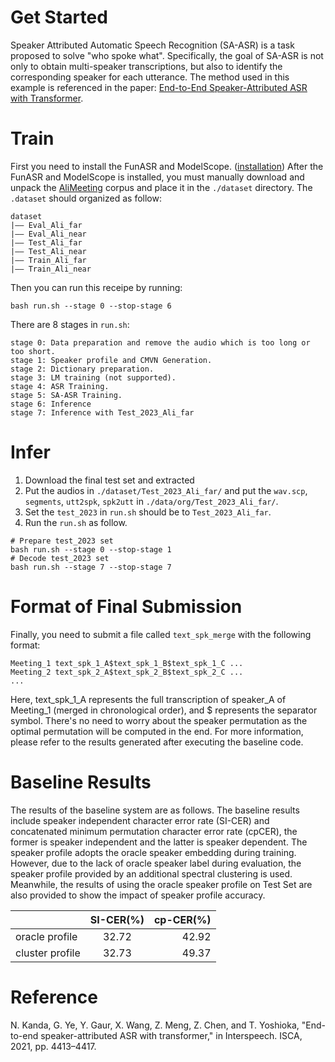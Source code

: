 # Get Started
Speaker Attributed Automatic Speech Recognition (SA-ASR) is a task proposed to solve "who spoke what". Specifically, the goal of SA-ASR is not only to obtain multi-speaker transcriptions, but also to identify the corresponding speaker for each utterance. The method used in this example is referenced in the paper: [End-to-End Speaker-Attributed ASR with Transformer](https://www.isca-speech.org/archive/pdfs/interspeech_2021/kanda21b_interspeech.pdf).  
# Train
First you need to install the FunASR and ModelScope. ([installation](https://github.com/alibaba-damo-academy/FunASR#installation))
After the FunASR and ModelScope is installed, you must manually download and unpack the [AliMeeting](http://www.openslr.org/119/) corpus and place it in the `./dataset` directory. The `.dataset` should organized as follow:
```shell
dataset
|—— Eval_Ali_far
|—— Eval_Ali_near
|—— Test_Ali_far
|—— Test_Ali_near
|—— Train_Ali_far
|—— Train_Ali_near
```
Then you can run this receipe by running:
```shell
bash run.sh --stage 0 --stop-stage 6
```
There are 8 stages in `run.sh`:
```shell
stage 0: Data preparation and remove the audio which is too long or too short.
stage 1: Speaker profile and CMVN Generation.
stage 2: Dictionary preparation.
stage 3: LM training (not supported).
stage 4: ASR Training.
stage 5: SA-ASR Training.
stage 6: Inference
stage 7: Inference with Test_2023_Ali_far
```
<!-- The baseline model is available on [ModelScope](https://www.modelscope.cn/models/damo/speech_saasr_asr-zh-cn-16k-alimeeting/summary). -->
# Infer
1. Download the final test set and extracted
2. Put the audios in `./dataset/Test_2023_Ali_far/` and put the `wav.scp`, `segments`, `utt2spk`, `spk2utt` in `./data/org/Test_2023_Ali_far/`.
3. Set the `test_2023` in `run.sh` should be  to `Test_2023_Ali_far`.
4. Run the `run.sh` as follow.
```shell
# Prepare test_2023 set
bash run.sh --stage 0 --stop-stage 1
# Decode test_2023 set
bash run.sh --stage 7 --stop-stage 7
```
# Format of Final Submission
Finally, you need to submit a file called `text_spk_merge` with the following format:
```shell
Meeting_1 text_spk_1_A$text_spk_1_B$text_spk_1_C ...
Meeting_2 text_spk_2_A$text_spk_2_B$text_spk_2_C ...
...
```
Here, text_spk_1_A represents the full transcription of speaker_A of Meeting_1 (merged in chronological order), and $ represents the separator symbol. There's no need to worry about the speaker permutation as the optimal permutation will be computed in the end.  For more information, please refer to the results generated after executing the baseline code.
# Baseline Results
The results of the baseline system are as follows. The baseline results include speaker independent character error rate (SI-CER) and concatenated minimum permutation character error rate (cpCER), the former is speaker independent and the latter is speaker dependent. The speaker profile adopts the oracle speaker embedding during training. However, due to the lack of oracle speaker label during evaluation, the speaker profile provided by an additional spectral clustering is used. Meanwhile, the results of using the oracle speaker profile on Test Set are also provided to show the impact of speaker profile accuracy.  
<!-- <table>
    <tr >
	    <td rowspan="2"></td>
        <td colspan="2">SI-CER(%)</td>
	    <td colspan="2">cpCER(%)</td>
	</tr>
    <tr>
        <td>Eval</td>
	    <td>Test</td>
	    <td>Eval</td>
	    <td>Test</td>
	</tr>
    <tr>
	    <td>oracle profile</td>
        <td>32.05</td>
        <td>32.72</td>
	    <td>47.40</td>
        <td>42.92</td>
	</tr>
    <tr>
	    <td>cluster profile</td>
        <td>32.05</td>
        <td>32.73</td>
	    <td>53.76</td>
        <td>49.37</td>
	</tr>
</table> -->
|                |SI-CER(%)     |cp-CER(%)  |
|:---------------|:------------:|----------:|
|oracle profile  |32.72         |42.92      |
|cluster  profile|32.73         |49.37      |


# Reference
N. Kanda, G. Ye, Y. Gaur, X. Wang, Z. Meng, Z. Chen, and T. Yoshioka, "End-to-end speaker-attributed ASR with transformer," in Interspeech. ISCA, 2021, pp. 4413–4417.